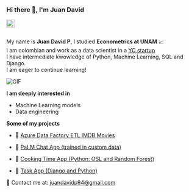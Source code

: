 ### Hi there 👋, I'm Juan David 

<a href="https://www.linkedin.com/in/juan-penaranda/">
  <img align="left" alt="Juan David's LinkdeIn" width="22px" src="https://cdn.jsdelivr.net/npm/simple-icons@v3/icons/linkedin.svg" />
</a>
<br />
<br />

My name is **Juan David P**, I studied  **Econometrics at UNAM** 📈 <br />
I am colombian and work as a data scientist in a <a href="https://www.ycombinator.com/companies">YC startup</a> 
 <br /> I have intermediate kwowledge of Python, Machine Learning, SQL and Django.
<br /> I am eager to continue learning!


  <img align="center" alt="GIF" src="https://media.giphy.com/media/4rZA5D22301iMgrUNd/giphy.gif" /> 
 
<br />


**I am deeply interested in**

-  Machine Learning models
-  Data engineering


**Some of my projects**

- 🧊 <a href=" https://github.com/juandavidp9/Azure_imdb-etl"> Azure Data Factory ETL IMDB Movies</a>
 
- 🧊 <a href="https://ley2300.streamlit.app/">PaLM Chat App (trained in custom data)</a>
  
- 🧊 <a href="https://juandavidp9-ds4app-main-c0tgp1.streamlit.app/">Cooking Time App (Python: OSL and Random Forest)</a> 

- 🧊 <a href="https://github.com/juandavidp9/TaskApp">Task App (Django and Python)</a> 

📧 Contact me at:   juandavidp94@gmail.com

